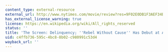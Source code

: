 ```yaml
---
content_type: external-resource
external_url: http://www.nytimes.com/movie/review?res=9F02E0DB1F3AEF34BC4F51DFB667838E649EDE?
has_external_license_warning: true
license: https://en.wikipedia.org/wiki/All_rights_reserved
status: ''
title: 'The Screen: Delinquency; ''Rebel Without Cause'' Has Debut at Astor'
uid: c4ffb736-595c-4bc8-8b02-c980991c53d4
wayback_url: ''
---
```

